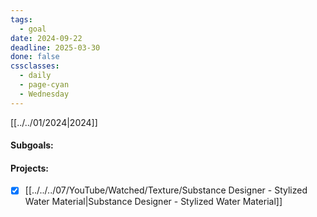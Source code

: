```yaml
---
tags:
  - goal
date: 2024-09-22
deadline: 2025-03-30
done: false
cssclasses:
  - daily
  - page-cyan
  - Wednesday
---
```

[[../../01/2024|2024]]
#### Subgoals:

#### Projects:
- [x] [[../../../07/YouTube/Watched/Texture/Substance Designer  - Stylized Water Material|Substance Designer  - Stylized Water Material]]